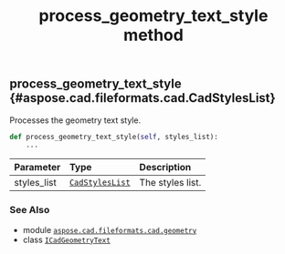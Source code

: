 ﻿---
title: process_geometry_text_style method
second_title: Aspose.CAD for Python via .NET API References
description: 
type: docs
weight: 50
url: /python-net/aspose.cad.fileformats.cad.geometry/icadgeometrytext/process_geometry_text_style/
is_root: false
---

## process_geometry_text_style {#aspose.cad.fileformats.cad.CadStylesList}

Processes the geometry text style.



```python
def process_geometry_text_style(self, styles_list):
    ...
```


| Parameter | Type | Description |
| :- | :- | :- |
| styles_list | [`CadStylesList`](/cad/python-net/aspose.cad.fileformats.cad/cadstyleslist) | The styles list. |



### See Also
* module [`aspose.cad.fileformats.cad.geometry`](../../)
* class [`ICadGeometryText`](/cad/python-net/aspose.cad.fileformats.cad.geometry/icadgeometrytext)
